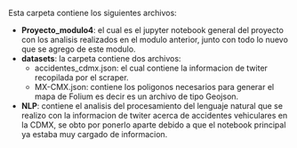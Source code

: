 Esta carpeta contiene los siguientes archivos:
* **Proyecto_modulo4**: el cual es el jupyter notebook general del proyecto con los analisis realizados en el modulo anterior, junto con todo lo nuevo que se agrego de este modulo.
* **datasets**: la carpeta contiene dos archivos: 
   - accidentes_cdmx.json: el cual contiene la informacion de twiter recopilada por el scraper. 
   - MX-CMX.json: contiene los poligonos necesarios para generar el mapa de Folium es decir es un archivo de tipo Geojson.
* **NLP**: contiene el analisis del procesamiento del lenguaje natural que se realizo con la informacion de twiter acerca de accidentes vehiculares en la CDMX, se obto por ponerlo aparte debido a que el notebook principal ya estaba muy cargado de informacion.
